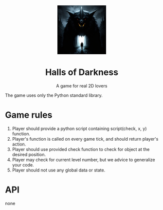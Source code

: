 
<p align="center">
  <img src="https://github.com/P1trusHka/Halls-of-Darkness/blob/master/Halls_of_Darkness_logo"  height="160" width="160" />
</p>
<h1 align="center">Halls of Darkness</h1></li>
<p align="center"> A game for real 2D lovers </p>

The game uses only the Python standard library. 

# Game rules
1. Player should provide a python script containing script(check, x, y) function.
2. Player's function is called on every game tick, and should return player's action.
3. Player should use provided check function to check for object at the desired position.
4. Player may check for current level number, but we advice to generalize your code.
5. Player should not use any global data or state.
 # API
 none
